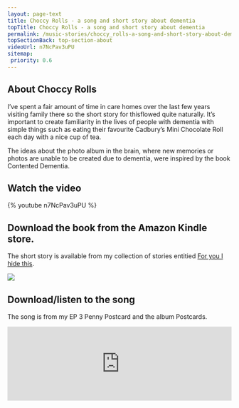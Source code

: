 ```yaml
---
layout: page-text
title: Choccy Rolls - a song and short story about dementia
topTitle: Choccy Rolls - a song and short story about dementia
permalink: /music-stories/choccy_rolls-a-song-and-short-story-about-dementia/
topSectionBack: top-section-about
videoUrl: n7NcPav3uPU
sitemap:
 priority: 0.6
---
```


## About Choccy Rolls
I’ve spent a fair amount of time in care homes over the last few years visiting family there so the short story for thisflowed quite naturally. It’s important to create familiarity in the lives of people with dementia with simple things such as eating their favourite Cadbury’s Mini Chocolate Roll each day with a nice cup of tea. 

The ideas about the photo album in the brain, where new memories or photos are unable to be created due to dementia, were inspired by the book Contented Dementia. 


## Watch the video

{% youtube n7NcPav3uPU %}

## Download the book from the Amazon Kindle store.

The short story is available from my collection of stories entitied [For you I hide this](https://read.amazon.co.uk/kp/embed?asin=B01N3OBT3W&preview=newtab&linkCode=kpe&ref_=cm_sw_r_kb_dp_k9XsybYE50G27).

<a target="_blank"  href="https://www.amazon.co.uk/gp/product/B01N3OBT3W/ref=as_li_tl?ie=UTF8&camp=1634&creative=6738&creativeASIN=B01N3OBT3W&linkCode=as2&tag=nigebunn-21&linkId=20997b9645c5122d7f64e76122f57bf3"><img border="0" src="//ws-eu.amazon-adsystem.com/widgets/q?_encoding=UTF8&MarketPlace=GB&ASIN=B01N3OBT3W&ServiceVersion=20070822&ID=AsinImage&WS=1&Format=_SL250_&tag=nigebunn-21" ></a><img src="//ir-uk.amazon-adsystem.com/e/ir?t=nigebunn-21&l=am2&o=2&a=B01N3OBT3W" width="1" height="1" border="0" alt="" style="border:none !important; margin:0px !important;" />


## Download/listen to the song

The song is from my EP 3 Penny Postcard and the album Postcards.

<iframe width="100%" height="166" scrolling="no" frameborder="no" allow="autoplay" src="https://w.soundcloud.com/player/?url=https%3A//api.soundcloud.com/tracks/108314840&color=%23ff5500&auto_play=false&hide_related=false&show_comments=true&show_user=true&show_reposts=false&show_teaser=true"></iframe>